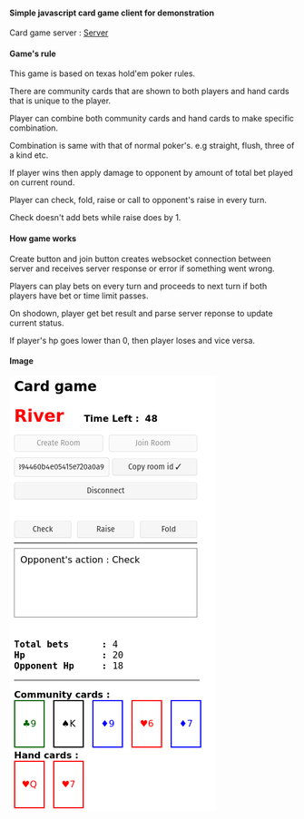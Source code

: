 #### Simple javascript card game client for demonstration

Card game server : [Server](https://github.com/simhyeon/cardserver)

#### Game's rule

This game is based on texas hold'em poker rules.

There are community cards that are shown to both players and hand cards that is unique to the player.

Player can combine both community cards and hand cards to make specific combination.

Combination is same with that of normal poker's. e.g straight, flush, three of a kind etc.

If player wins then apply damage to opponent by amount of total bet played on current round.

Player can check, fold, raise or call to opponent's raise in every turn.

Check doesn't add bets while raise does by 1.

#### How game works

Create button and join button creates websocket connection between server and receives server response or error if something went wrong.

Players can play bets on every turn and proceeds to next turn if both players have bet or time limit passes.

On shodown, player get bet result and parse server reponse to update current status.

If player's hp goes lower than 0, then player loses and vice versa.

#### Image

![Game Image](./img/demo.png)
